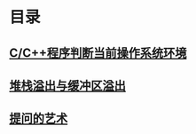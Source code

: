# 目录

## [C/C++程序判断当前操作系统环境](https://github.com/13870517674/-2022-5-4-/blob/main/C%2B%2B/Markdown%E6%96%87%E6%A1%A3/C%26C%2B%2B%E7%A8%8B%E5%BA%8F%E5%88%A4%E6%96%AD%E5%BD%93%E5%89%8D%E6%93%8D%E4%BD%9C%E7%B3%BB%E7%BB%9F%E7%8E%AF%E5%A2%83.md)

## [堆栈溢出与缓冲区溢出](https://github.com/13870517674/-2022-5-4-/blob/main/C%2B%2B/Markdown%E6%96%87%E6%A1%A3/%E5%A0%86%E6%A0%88%E6%BA%A2%E5%87%BA%E4%B8%8E%E7%BC%93%E5%86%B2%E5%8C%BA%E6%BA%A2%E5%87%BA.md)

## [提问的艺术](https://github.com/13870517674/-2022-5-4-/blob/main/C%2B%2B/Markdown%E6%96%87%E6%A1%A3/%E6%8F%90%E9%97%AE%E7%9A%84%E8%89%BA%E6%9C%AF.md)
